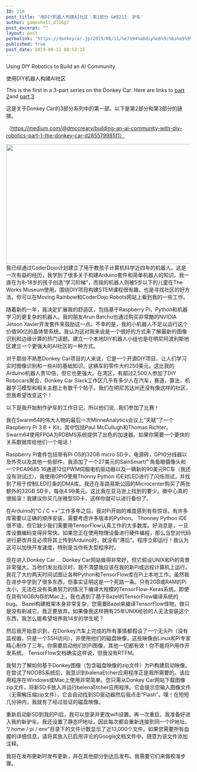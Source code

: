 ```yaml
---
ID: 218
post_title: '用DIY机器人构建AI社区：第1部分 &#8211; 驴车'
author: gameshell_d7l6g7
post_excerpt: ""
layout: post
permalink: 'https://donkeycar.jp/2019/08/11/%e7%94%a8diy%e6%9c%ba%e5%99%a8%e4%ba%ba%e6%9e%84%e5%bb%baai%e7%a4%be%e5%8c%ba%ef%bc%9a%e7%ac%ac1%e9%83%a8%e5%88%86-%e9%a9%b4%e8%bd%a6/'
published: true
post_date: 2019-08-11 08:52:15
---
```

Using DIY Robotics to Build an AI Community

使用DIY机器人构建AI社区
<p id="41ba" class="jr js be bq jt b ju jv jw jx jy jz ka kb kc kd ke" data-selectable-paragraph="">This is the first in a 3-part series on the Donkey Car. Here are links to <a class="bx dh kw kx ky kz" href="https://medium.com/@dmccreary/the-donkey-car-part-2-build-calibrate-and-generate-training-data-54265797e8c9">part 2</a>and <a class="bx dh kw kx ky kz" href="https://medium.com/@dmccreary/donkey-car-part-3-yes-you-can-learn-autonomous-driving-for-under-250-406f56fa7466">part 3</a>.</p>
这是关于Donkey Car的3部分系列中的第一部。以下是第2部分和第3部分的链接。

（https://medium.com/@dmccreary/building-an-ai-community-with-diy-robotics-part-1-the-donkey-car-d285579985f1）

<img class="alignnone wp-image-223 size-full" src="https://donkeycar.jp/wp-content/uploads/2019/08/1_Sg5cuLqFufM0IX4nZd9bMA.png" alt="" width="700" height="327" />
<div class="kp l"></div>
我已经通过CoderDojo计划建立了用于教孩子计算机科学近四年的机器人。这是一次有益的经历，我学到了很多关于构建Arduino套件和简单机器人的知识。我一直在为8-18岁的孩子创造“学习阶梯”，而我的机器人则被5岁以下的儿童在The Works Museum使用。围绕DIY项目构建STEM课程很有趣，也是寻找社区的好方法。你可以在Moving Rainbow和CoderDojo Robots网站上看到我的一些工作。

随着新的一年，我决定扩展我的舒适区，包括基于Raspberry Pi，Python和机器学习的更复杂的机器人。我的朋友Arun Batchu也通过购买非常酷的NVIDIA Jetson Xavier开发套件来鼓励这一点。不幸的是，我的小机器人不足以运行这个价值90亿的晶体管系统。我认为这对我来说是一个很好的方式来了解最新的图像识别和边缘计算的热门话题。建立一个本地DIY机器人小组也是在明尼阿波利斯地区建立一个更强大的AI社区的一种方式。

对于那些不熟悉Donkey Car项目的人来说，它是一个开源DIY项目，让人们学习实时图像识别和一些AI的基础知识。这辆车的零件大约250美元。这比我的Arduino机器人贵10倍，但它也更强大。在湾区，有超过2,500人参加了DIY Robocars聚会，Donkey Car Slack工作区几乎有多少人在汽车，赛道，算法，机器学习模型和相关主题上有数千个帖子。我们在明尼苏达州还没有像这样的社区，但我希望改变这个！

以下是我开始制作驴车的工作日记。所以他们说...我们参加了比赛！

我在Swarm64的伟大人物的最后一次MinneAnalytics会议上“天赋”了一个Raspberry Pi 3 B + Kit，其中包括Paul McCullugh和Thomas Richter。 Swarm64使用FPGA为RDBMS系统提供了出色的加速器。如果你需要一个更快的关系数据库给他们一个电话！

Raspberry Pi套件包括带有PI OS的32GB micro SD卡，电源砖，GPIO分线器以及外壳以及其他一些部件。我添加了一个27美元的SainSmart广角鱼眼摄像头和一个PCA9685 16通道12位PWM伺服电机驱动器以及一辆新的90美元RC车（我还没有测试过）。我使用GPIO使用Thonny Python IDE对LED进行了闪烁测试，并找到了用于控制LED灯条的DMA库。我还在圣路易斯公园的Microcenter购买了两张额外的32GB SD卡，每张4.99美元。这比我在亚马逊上找到的要少。微中心真的很摇滚！我建议你买几张微型SD卡，这样你就可以进行备份了。

在Arduino的“C / C ++”工作多年之后，我对Pi开始的难度感到有些惊讶。有许多库需要以正确的顺序安装，需要考虑许多版本的Python。 Thonney Python IDE很不错，但它缺少我们需要用TensorFlow认真工作的大多数库。好消息是，一旦库设置编码变得非常快。如果您正在使用物理设备进行硬件编程，那么当您对代码进行更改并且必须将其上传到Arduino时，就没有“滞后”。程序立即运行！我认为这可以加快开发速度，特别是当你有大型程序时。

现在进入Donkey Car ... Donkey Car网站做得非常好，但它假设UNIX和Pi的背景非常强大。当他们发出指示时，我不清楚我应该在我的新Pi或远程计算机上运行。我花了大约两天时间试图让各种Python和TensorFlow库在Pi上本地工作。虽然我在进步中学到了很多东西，但事实证明这是一个死路一条。只有2GB或RAM的Pi太小，无法在没有英勇努力的情况下编译大规模的TensorFlow-Keras系统。即使在具有16GB内存的Mac上，我也遇到了基于Bazel的TensorFlow编译系统的bug。 Bazel构建框架本身非常复杂，您需要Bazel来编译TensorFlow怪物。做只是没有削减它。我正要放弃。如果像我这样拥有25年UNIX经验的人无法安装这个东西，我怎么能希望培养我14岁的学生呢？

然后我开始意识到，在Donkey汽车上完成的所有事情都假设了一个无头Pi（没有监视器，只是一个SSH访问），并使用他们的磁盘映像，这些映像由Linux和Pi专家精心制作了三年。你需要启动他们的Pi图像，其他一切都有效！你不能将Pi用作开发系统。 TensorFlow文档确实这样说，但我没有RTFM。

我努力了解如何基于Donkey图像（包含磁盘映像的zip文件）为Pi构建启动映像。在尝试了NOOBS系统后，我意识到balenaEtcher应用程序正是我所需要的。该应用程序在Windows或Mac上使用非常简单。您只需从Donkey Car网站下载图像zip文件，将新SD卡放入并运行belenaEtcher应用程序。它会提示您输入图像文件（无需解压缩zip文件），它会自动找到SD驱动器然后我点击“Flash”。噗！在短短几分钟内，我就有了经过验证的磁盘映像。

重新启动新SD到我的Pi后，我可以登录并更改wifi设置。再一次重启，我准备好进入我的新驴车。我还设置了静态IP地址，因此每次都会重新连接到同一个IP地址。 “/ home / pi / env”目录下的文件计数显示了近13,000个文件。如果您需要所有血腥的详细信息，请将其放入已启用评论的Google文档文件中。随意为该文件添加注释。

我将在发布更新时发布更新，并在其他部分到达后发布。我需要它们来做校准步骤。
<div id="extensionsWeblioEjBx" style="position: absolute; z-index: 2147483647; left: 189px; top: 104px;"></div>